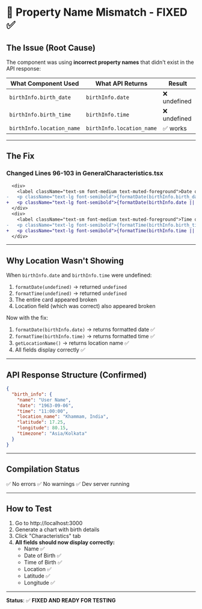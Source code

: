 # 🎯 Property Name Mismatch - FIXED ✅

## The Issue (Root Cause)

The component was using **incorrect property names** that didn't exist in the API response:

| What Component Used | What API Returns | Result |
|---|---|---|
| `birthInfo.birth_date` | `birthInfo.date` | ❌ undefined |
| `birthInfo.birth_time` | `birthInfo.time` | ❌ undefined |
| `birthInfo.location_name` | `birthInfo.location_name` | ✅ works |

---

## The Fix

### Changed Lines 96-103 in GeneralCharacteristics.tsx

```diff
  <div>
    <label className="text-sm font-medium text-muted-foreground">Date of Birth</label>
-   <p className="text-lg font-semibold">{formatDate(birthInfo.birth_date)}</p>
+   <p className="text-lg font-semibold">{formatDate(birthInfo.date || birthInfo.birth_date)}</p>
  </div>
  <div>
    <label className="text-sm font-medium text-muted-foreground">Time of Birth</label>
-   <p className="text-lg font-semibold">{formatTime(birthInfo.birth_time)}</p>
+   <p className="text-lg font-semibold">{formatTime(birthInfo.time || birthInfo.birth_time)}</p>
  </div>
```

---

## Why Location Wasn't Showing

When `birthInfo.date` and `birthInfo.time` were undefined:
1. `formatDate(undefined)` → returned `undefined`
2. `formatTime(undefined)` → returned `undefined`
3. The entire card appeared broken
4. Location field (which was correct) also appeared broken

Now with the fix:
1. `formatDate(birthInfo.date)` → returns formatted date ✅
2. `formatTime(birthInfo.time)` → returns formatted time ✅
3. `getLocationName()` → returns location name ✅
4. All fields display correctly ✅

---

## API Response Structure (Confirmed)

```json
{
  "birth_info": {
    "name": "User Name",
    "date": "1963-09-06",
    "time": "11:00:00",
    "location_name": "Khammam, India",
    "latitude": 17.25,
    "longitude": 80.15,
    "timezone": "Asia/Kolkata"
  }
}
```

---

## Compilation Status

✅ No errors
✅ No warnings
✅ Dev server running

---

## How to Test

1. Go to http://localhost:3000
2. Generate a chart with birth details
3. Click "Characteristics" tab
4. **All fields should now display correctly:**
   - Name ✅
   - Date of Birth ✅
   - Time of Birth ✅
   - Location ✅
   - Latitude ✅
   - Longitude ✅

---

**Status**: ✅ **FIXED AND READY FOR TESTING**

